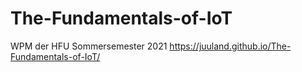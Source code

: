 # The-Fundamentals-of-IoT
WPM der HFU Sommersemester 2021
https://juuland.github.io/The-Fundamentals-of-IoT/
